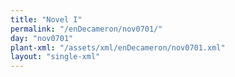 ```yaml
---
title: "Novel I"
permalink: "/enDecameron/nov0701/"
day: "nov0701"
plant-xml: "/assets/xml/enDecameron/nov0701.xml"
layout: "single-xml"
---
```


